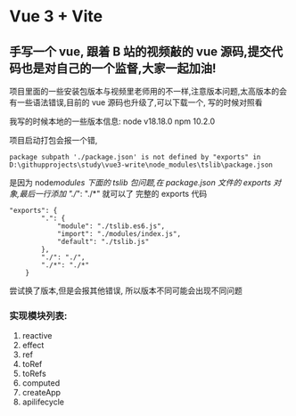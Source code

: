 # Vue 3 + Vite

## 手写一个 vue, 跟着 B 站的视频敲的 vue 源码,提交代码也是对自己的一个监督,大家一起加油!

项目里面的一些安装包版本与视频里老师用的不一样,注意版本问题,太高版本的会有一些语法错误,目前的 vue 源码也升级了,可以下载一个, 写的时候对照看

我写的时候本地的一些版本信息: node v18.18.0 npm 10.2.0

项目启动打包会报一个错,

```
package subpath './package.json' is not defined by "exports" in D:\githupprojects\study\vue3-write\node_modules\tslib\package.json
```

是因为 node*modules 下面的 tslib 包问题,在 package.json 文件的 exports 对象,最后一行添加 "./*": "./\*" 就可以了
完整的 exports 代码

```
"exports": {
        ".": {
            "module": "./tslib.es6.js",
            "import": "./modules/index.js",
            "default": "./tslib.js"
        },
        "./": "./",
        "./*": "./*"
    }
```

尝试换了版本,但是会报其他错误, 所以版本不同可能会出现不同问题

### 实现模块列表:

1. reactive
2. effect
3. ref
4. toRef
5. toRefs
6. computed
7. createApp
8. apilifecycle
